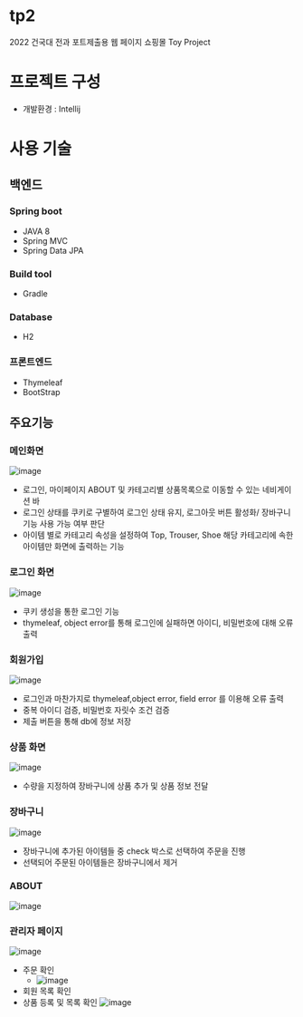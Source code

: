 # tp2
2022 건국대 전과 포트제출용 웹 페이지 쇼핑몰 Toy Project 


# 프로젝트 구성 
*  개발환경 : Intellij
# 사용 기술
## 백엔드
### Spring boot
* JAVA 8
* Spring MVC
* Spring Data JPA


### Build tool
* Gradle
### Database
* H2

### 프론트엔드
* Thymeleaf
* BootStrap



## 주요기능
### 메인화면
![image](https://user-images.githubusercontent.com/89298874/149173226-7f3a1e3b-67a3-4c2b-a82b-5f6a3dfd3823.png)
* 로그인, 마이페이지 ABOUT 및 카테고리별 상품목록으로 이동할 수 있는 네비게이션 바
* 로그인 상태를 쿠키로 구별하여 로그인 상태 유지, 로그아웃 버튼 활성화/ 장바구니 기능 사용 가능 여부 판단
* 아이템 별로 카테고리 속성을 설정하여 Top, Trouser, Shoe 해당 카테고리에 속한 아이템만 화면에 출력하는 기능
### 로그인 화면
![image](https://user-images.githubusercontent.com/89298874/149172043-754be3b7-425c-4337-9db2-e414f83547e1.png)
* 쿠키 생성을 통한 로그인 기능
* thymeleaf, object error를 통해 로그인에 실패하면 아이디, 비밀번호에 대해 오류 출력

### 회원가입
![image](https://user-images.githubusercontent.com/89298874/149177218-6118e911-f044-4b29-bc6d-fd51a8e654e9.png)
* 로그인과 마찬가지로 thymeleaf,object error, field error 를 이용해 오류 출력
* 중복 아이디 검증, 비밀번호 자릿수 조건 검증
* 제출 버튼을 통해 db에 정보 저장
### 상품 화면
![image](https://user-images.githubusercontent.com/89298874/149172550-9b858bcc-fcf4-4e56-adb5-ea1222bc9e56.png)
* 수량을 지정하여 장바구니에 상품 추가 및 상품 정보 전달
### 장바구니
![image](https://user-images.githubusercontent.com/89298874/149172276-120adb9a-d3fd-4842-8b95-43f4cd526627.png)
* 장바구니에 추가된 아이템들 중 check 박스로 선택하여 주문을 진행
* 선택되어 주문된 아이템들은 장바구니에서 제거
### ABOUT
![image](https://user-images.githubusercontent.com/89298874/149172886-6680fbe5-4be1-4982-8cea-afb48b592af8.png)

### 관리자 페이지
![image](https://user-images.githubusercontent.com/89298874/149176030-85b6577f-be01-45c2-98ce-a6bc28a389d3.png)
* 주문 확인
  * ![image](https://user-images.githubusercontent.com/89298874/149178112-831c1a91-e715-420e-9ea9-7a42bb140071.png)
* 회원 목록 확인
* 상품 등록 및 목록 확인
![image](https://user-images.githubusercontent.com/89298874/149178253-2e3ebf0e-cb9b-4490-9cf2-f4c3a1c92f62.png)



